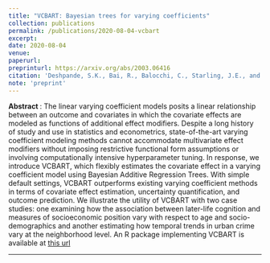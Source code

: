 ```yaml
---
title: "VCBART: Bayesian trees for varying coefficients"
collection: publications
permalink: /publications/2020-08-04-vcbart
excerpt: 
date: 2020-08-04
venue:
paperurl: 
preprinturl: https://arxiv.org/abs/2003.06416
citation: 'Deshpande, S.K., Bai, R., Balocchi, C., Starling, J.E., and Weiss, J. (2024+). &quot;VCBART: Bayesian trees for varying coefficients.&quot;'
note: 'preprint'
---
```


<b> Abstract </b>:
The linear varying coefficient models posits a linear relationship between an outcome and covariates in which the covariate effects are modeled as functions of additional effect modifiers. Despite a long history of study and use in statistics and econometrics, state-of-the-art varying coefficient modeling methods cannot accommodate multivariate effect modifiers without imposing restrictive functional form assumptions or involving computationally intensive hyperparameter tuning. In response, we introduce VCBART, which flexibly estimates the covariate effect in a varying coefficient model using Bayesian Additive Regression Trees. With simple default settings, VCBART outperforms existing varying coefficient methods in terms of covariate effect estimation, uncertainty quantification, and outcome prediction. We illustrate the utility of VCBART with two case studies: one examining how the association between later-life cognition and measures of socioeconomic position vary with respect to age and socio-demographics and another estimating how temporal trends in urban crime vary at the neighborhood level. An R package implementing VCBART is available at [this url](https://github.com/skdeshpande91/VCBART)

---


